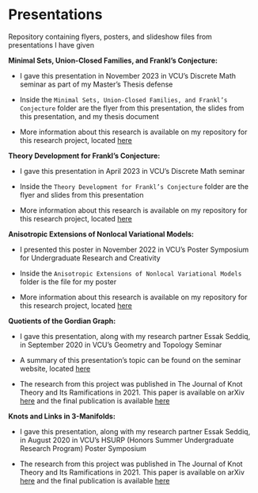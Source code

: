 # Presentations
 Repository containing flyers, posters, and slideshow files from presentations I have given

**Minimal Sets, Union-Closed Families, and Frankl’s Conjecture:**

-   I gave this presentation in November 2023 in VCU’s Discrete Math
    seminar as part of my Master’s Thesis defense

-   Inside the
    `Minimal Sets, Union-Closed Families, and Frankl’s Conjecture`
    folder are the flyer from this presentation, the slides from this
    presentation, and my thesis document

-   More information about this research is available on my repository
    for this research project, located
    [here](https://github.com/flippenc/Frankl-Research)

**Theory Development for Frankl’s Conjecture:**

-   I gave this presentation in April 2023 in VCU’s Discrete Math
    seminar

-   Inside the `Theory Development for Frankl’s Conjecture` folder are
    the flyer and slides from this presentation

-   More information about this research is available on my repository
    for this research project, located
    [here](https://github.com/flippenc/Frankl-Research)

**Anisotropic Extensions of Nonlocal Variational Models:**

-   I presented this poster in November 2022 in VCU’s Poster Symposium
    for Undergraduate Research and Creativity

-   Inside the `Anisotropic Extensions of Nonlocal Variational Models`
    folder is the file for my poster

-   More information about this research is available on my repository
    for this research project, located
    [here](https://github.com/flippenc/Anisotropic-Extensions-of-Nonlocal-Interaction-Models)

**Quotients of the Gordian Graph:**

-   I gave this presentation, along with my research partner Essak
    Seddiq, in September 2020 in VCU’s Geometry and Topology Seminar

-   A summary of this presentation’s topic can be found on the seminar
    website, located
    [here](https://sites.google.com/vcu.edu/gtmp/home/2020-fall-2021-spring?authuser=0)

-   The research from this project was published in The Journal of Knot
    Theory and Its Ramifications in 2021. This paper is available on
    arXiv [here](https://arxiv.org/abs/2102.05243) and the final
    publication is available [here](https://doi.org/10.1142/S0218216521500371)

**Knots and Links in 3-Manifolds:**

-   I gave this presentation, along with my research partner Essak
    Seddiq, in August 2020 in VCU’s HSURP (Honors Summer Undergraduate
    Research Program) Poster Symposium

-   The research from this project was published in The Journal of Knot
    Theory and Its Ramifications in 2021. This paper is available on
    arXiv [here](https://arxiv.org/abs/2102.05243) and the final
    publication is available [here](https://doi.org/10.1142/S0218216521500371)